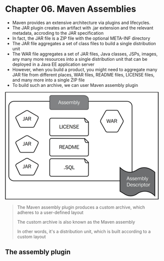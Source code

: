 # Chapter 06. Maven Assemblies

* Maven provides an extensive architecture via plugins and lifecycles.
* The JAR plugin creates  an artifact with .jar extension and the relevant metadata, accroding to the JAR specification 
* In fact, the JAR file is a ZIP file with the optional META-INF directory
* The JAR file aggregates a set of class files to build a single distribution unit
* The WAR file aggregates a set of JAR files, Java classes, JSPs, images, any many more resources into a single distribution unit that can be deployed in a Java EE application server
* However, when you build a product, you might need to aggregate many JAR file from different places, WAR files, README files, LICENSE files, and many more into a single ZIP file
* To build such an archive, we can user Maven assembly plugin

<img src="https://github.com/I-Ming/learning-maven-3/blob/master/images/maven-assemble-plugin.jpg" width="500" height="350" />

> The Maven assembly plugin produces a custom archive, which adheres to a user-defined layout
>
> The custom archive is also known as the Maven assembly
>
> In other words, it's a distribution unit, which is built according to a  custom layout

## The assembly plugin




